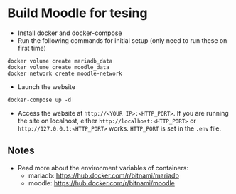 # Build Moodle for tesing
- Install docker and docker-compose
- Run the following commands for initial setup (only need to run these on first time)
```
docker volume create mariadb_data
docker volume create moodle_data
docker network create moodle-network
```
- Launch the website
```
docker-compose up -d
```
- Access the website at `http://<YOUR IP>:<HTTP_PORT>`. If you are running the site on localhost, either `http://localhost:<HTTP_PORT>` or `http://127.0.0.1:<HTTP_PORT>` works. `HTTP_PORT` is set in the `.env` file.

## Notes
- Read more about the environment variables of containers:
  - mariadb: https://hub.docker.com/r/bitnami/mariadb
  - moodle: https://hub.docker.com/r/bitnami/moodle
